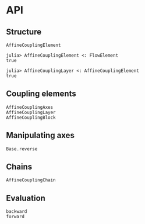# API



## Structure
```@docs
AffineCouplingElement
```

```jldoctest
julia> AffineCouplingElement <: FlowElement
true
```

```jldoctest
julia> AffineCouplingLayer <: AffineCouplingElement
true
```


## Coupling elements

```@docs
AffineCouplingAxes
AffineCouplingLayer
AffineCouplingBlock
```

## Manipulating axes

```@docs
Base.reverse
```

## Chains

```@docs
AffineCouplingChain
```

## Evaluation

```@docs
backward
forward
```

